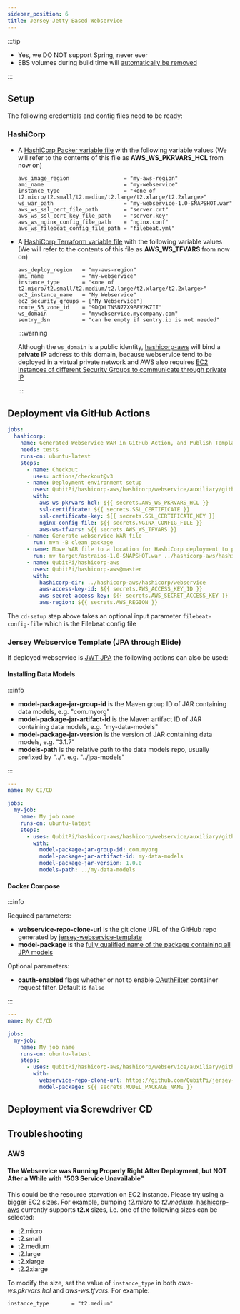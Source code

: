 ```yaml
---
sidebar_position: 6
title: Jersey-Jetty Based Webservice
---
```


[//]: # (Copyright Jiaqi Liu)

[//]: # (Licensed under the Apache License, Version 2.0 &#40;the "License"&#41;;)
[//]: # (you may not use this file except in compliance with the License.)
[//]: # (You may obtain a copy of the License at)

[//]: # (    http://www.apache.org/licenses/LICENSE-2.0)

[//]: # (Unless required by applicable law or agreed to in writing, software)
[//]: # (distributed under the License is distributed on an "AS IS" BASIS,)
[//]: # (WITHOUT WARRANTIES OR CONDITIONS OF ANY KIND, either express or implied.)
[//]: # (See the License for the specific language governing permissions and)
[//]: # (limitations under the License.)

:::tip

- Yes, we DO NOT support Spring, never ever
- EBS volumes during build time will [automatically be removed][HashiCorp Packer delete_on_termination]

:::

Setup
-----

The following credentials and config files need to be ready:

### HashiCorp

- A [HashiCorp Packer variable file] with the following variable values (We will refer to the contents of this file as
  **AWS_WS_PKRVARS_HCL** from now on)

  ```hcl
  aws_image_region                 = "my-aws-region"
  ami_name                         = "my-webservice"
  instance_type                    = "<one of t2.micro/t2.small/t2.medium/t2.large/t2.xlarge/t2.2xlarge>"
  ws_war_path                      = "my-webservice-1.0-SNAPSHOT.war"
  aws_ws_ssl_cert_file_path        = "server.crt"
  aws_ws_ssl_cert_key_file_path    = "server.key"
  aws_ws_nginx_config_file_path    = "nginx.conf"
  aws_ws_filebeat_config_file_path = "filebeat.yml"
  ```

- A [HashiCorp Terraform variable file] with the following variable values (We will refer to the contents of this file as
  **AWS_WS_TFVARS** from now on)

  ```hcl
  aws_deploy_region   = "my-aws-region"
  ami_name            = "my-webservice"
  instance_type       = "<one of t2.micro/t2.small/t2.medium/t2.large/t2.xlarge/t2.2xlarge>"
  ec2_instance_name   = "My Webservice"
  ec2_security_groups = ["My Webservice"]
  route_53_zone_id    = "9DQXLTNSN7ZX9P8V2KZII"
  ws_domain           = "mywebservice.mycompany.com"
  sentry_dsn          = "can be empty if sentry.io is not needed"
  ```

  :::warning

  Although the `ws_domain` is a public identity, [hashicorp-aws] will bind a **private IP** address to this domain,
  because webservice tend to be deployed in a virtual private network and AWS also requires
  [EC2 instances of different Security Groups to communicate through private IP](https://serverfault.com/a/967483)

  :::

Deployment via GitHub Actions
-----------------------------

```yaml
jobs:
  hashicorp:
    name: Generated Webservice WAR in GitHub Action, and Publish Template AMI Image and Deploy it to EC2 through HashiCorp
    needs: tests
    runs-on: ubuntu-latest
    steps:
      - name: Checkout
        uses: actions/checkout@v3
      - name: Deployment environment setup
        uses: QubitPi/hashicorp-aws/hashicorp/webservice/auxiliary/github/actions/cd-setup@master
        with:
          aws-ws-pkrvars-hcl: ${{ secrets.AWS_WS_PKRVARS_HCL }}
          ssl-certificate: ${{ secrets.SSL_CERTIFICATE }}
          ssl-certificate-key: ${{ secrets.SSL_CERTIFICATE_KEY }}
          nginx-config-file: ${{ secrets.NGINX_CONFIG_FILE }}
          aws-ws-tfvars: ${{ secrets.AWS_WS_TFVARS }}
      - name: Generate webservice WAR file
        run: mvn -B clean package
      - name: Move WAR file to a location for HashiCorp deployment to pickup
        run: mv target/astraios-1.0-SNAPSHOT.war ../hashicorp-aws/hashicorp/webservice/images/
      - name: QubitPi/hashicorp-aws
        uses: QubitPi/hashicorp-aws@master
        with:
          hashicorp-dir: ../hashicorp-aws/hashicorp/webservice
          aws-access-key-id: ${{ secrets.AWS_ACCESS_KEY_ID }}
          aws-secret-access-key: ${{ secrets.AWS_SECRET_ACCESS_KEY }}
          aws-region: ${{ secrets.AWS_REGION }}
```

The `cd-setup` step above takes an optional input parameter `filebeat-config-file` which is the Filebeat config file

### Jersey Webservice Template (JPA through Elide)

If deployed webservice is [JWT JPA](https://qubitpi.github.io/jersey-webservice-template/docs/elide/intro) the following
actions can also be used:

#### Installing Data Models

:::info

- **model-package-jar-group-id** is the Maven group ID of JAR containing data models, e.g. "com.myorg"
- **model-package-jar-artifact-id** is the Maven artifact ID of JAR containing data models, e.g. "my-data-models"
- **model-package-jar-version** is the version of JAR containing data models, e.g. "3.1.7"
- **models-path** is the relative path to the data models repo, usually prefixed by "../". e.g. "../jpa-models"

:::

```yaml
---
name: My CI/CD

jobs:
  my-job:
    name: My job name
    runs-on: ubuntu-latest
    steps:
      - uses: QubitPi/hashicorp-aws/hashicorp/webservice/auxiliary/github/actions/jersey-webservice-template/jpa-elide/install-data-models@master
        with:
          model-package-jar-group-id: com.myorg
          model-package-jar-artifact-id: my-data-models
          model-package-jar-version: 1.0.0
          models-path: ../my-data-models
```

#### Docker Compose

:::info

Required parameters:

- **webservice-repo-clone-url** is the git clone URL of the GitHub repo generated by [jersey-webservice-template]
- **model-package** is the
  [fully qualified name of the package containing all JPA models](https://github.com/QubitPi/jersey-webservice-template-jpa-data-model/blob/master/src/main/java/com/qubitpi/ws/jersey/template/models/Book.java#L16)

Optional parameters:

- **oauth-enabled** flags whether or not to enable [OAuthFilter] container request filter. Default is `false`

:::

```yaml
---
name: My CI/CD

jobs:
  my-job:
    name: My job name
    runs-on: ubuntu-latest
    steps:
      - uses: QubitPi/hashicorp-aws/hashicorp/webservice/auxiliary/github/actions/jersey-webservice-template/jpa-elide/docker-compose@master
        with:
          webservice-repo-clone-url: https://github.com/QubitPi/jersey-webservice-template.git
          model-package: ${{ secrets.MODEL_PACKAGE_NAME }}
```

Deployment via Screwdriver CD
-----------------------------

Troubleshooting
---------------

### AWS

#### The Webservice was Running Properly Right After Deployment, but NOT After a While with "503 Service Unavailable"

This could be the resource starvation on EC2 instance. Please try using a bigger EC2 sizes. For example, bumping
_t2.micro_ to _t2.medium_. [hashicorp-aws] currently supports **t2.x** sizes, i.e. one of the following sizes can be
selected:

- t2.micro
- t2.small
- t2.medium
- t2.large
- t2.xlarge
- t2.2xlarge

To modify the size, set the value of `instance_type` in both _aws-ws.pkrvars.hcl_ and _aws-ws.tfvars_. For
example:

```hcl
instance_type       = "t2.medium"
```

[hashicorp-aws]: https://qubitpi.github.io/hashicorp-aws/
[HashiCorp Packer delete_on_termination]: https://qubitpi.github.io/hashicorp-packer/packer/integrations/hashicorp/amazon/latest/components/builder/ebs#:~:text=Optional%3A-,delete_on_termination,-(bool)%20%2D%20Indicates%20whether
[HashiCorp Packer variable file]: https://qubitpi.github.io/hashicorp-packer/packer/guides/hcl/variables#from-a-file
[HashiCorp Terraform variable file]: https://qubitpi.github.io/hashicorp-terraform/terraform/language/values/variables#variable-definitions-tfvars-files

[jersey-webservice-template]: https://qubitpi.github.io/jersey-webservice-template/

[OAuthFilter]: https://qubitpi.github.io/jersey-webservice-template/apidocs/com/qubitpi/ws/jersey/template/web/filters/OAuthFilter.html
